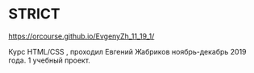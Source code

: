 # STRICT
https://orcourse.github.io/EvgenyZh_11_19_1/

Курс HTML/CSS , проходил Евгений Жабриков ноябрь-декабрь 2019 года. 1 учебный проект. 

